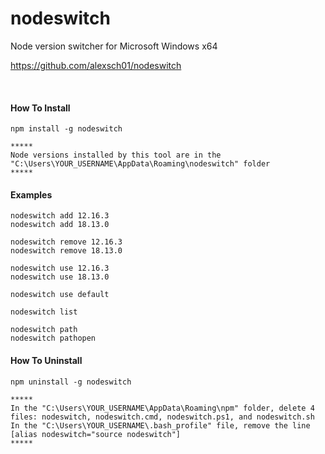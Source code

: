 # nodeswitch

Node version switcher for Microsoft Windows x64

https://github.com/alexsch01/nodeswitch

<br>

#### How To Install

```
npm install -g nodeswitch

*****
Node versions installed by this tool are in the "C:\Users\YOUR_USERNAME\AppData\Roaming\nodeswitch" folder
*****
```

#### Examples

```
nodeswitch add 12.16.3
nodeswitch add 18.13.0

nodeswitch remove 12.16.3
nodeswitch remove 18.13.0

nodeswitch use 12.16.3
nodeswitch use 18.13.0

nodeswitch use default

nodeswitch list

nodeswitch path
nodeswitch pathopen
```

#### How To Uninstall

```
npm uninstall -g nodeswitch

*****
In the "C:\Users\YOUR_USERNAME\AppData\Roaming\npm" folder, delete 4 files: nodeswitch, nodeswitch.cmd, nodeswitch.ps1, and nodeswitch.sh
In the "C:\Users\YOUR_USERNAME\.bash_profile" file, remove the line [alias nodeswitch="source nodeswitch"]
*****
```
